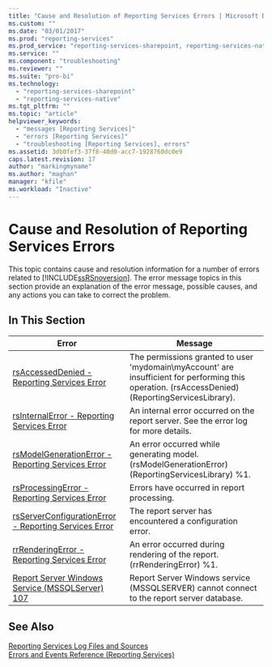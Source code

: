 ```yaml
---
title: "Cause and Resolution of Reporting Services Errors | Microsoft Docs"
ms.custom: ""
ms.date: "03/01/2017"
ms.prod: "reporting-services"
ms.prod_service: "reporting-services-sharepoint, reporting-services-native"
ms.service: ""
ms.component: "troubleshooting"
ms.reviewer: ""
ms.suite: "pro-bi"
ms.technology: 
  - "reporting-services-sharepoint"
  - "reporting-services-native"
ms.tgt_pltfrm: ""
ms.topic: "article"
helpviewer_keywords: 
  - "messages [Reporting Services]"
  - "errors [Reporting Services]"
  - "troubleshooting [Reporting Services], errors"
ms.assetid: 3db0fef3-37f8-40d0-acc7-1928760dc0e9
caps.latest.revision: 17
author: "markingmyname"
ms.author: "maghan"
manager: "kfile"
ms.workload: "Inactive"
---
```

# Cause and Resolution of Reporting Services Errors
  This topic contains cause and resolution information for a number of errors related to [!INCLUDE[ssRSnoversion](../../includes/ssrsnoversion-md.md)]. The error message topics in this section provide an explanation of the error message, possible causes, and any actions you can take to correct the problem.  
  
## In This Section  
  
|Error|Message|  
|-----------|-------------|  
|[rsAccessedDenied - Reporting Services Error](../../reporting-services/troubleshooting/rsaccesseddenied-reporting-services-error.md)|The permissions granted to user 'mydomain\myAccount' are insufficient for performing this operation. (rsAccessDenied) (ReportingServicesLibrary).|  
|[rsInternalError - Reporting Services Error](../../reporting-services/troubleshooting/rsinternalerror-reporting-services-error.md)|An internal error occurred on the report server. See the error log for more details.|  
|[rsModelGenerationError - Reporting Services Error](../../reporting-services/troubleshooting/rsmodelgenerationerror-reporting-services-error.md)|An error occurred while generating model. (rsModelGenerationError) (ReportingServicesLibrary) %1.|  
|[rsProcessingError - Reporting Services Error](../../reporting-services/troubleshooting/rsprocessingerror-reporting-services-error.md)|Errors have occurred in report processing.|  
|[rsServerConfigurationError - Reporting Services Error](../../reporting-services/troubleshooting/rsserverconfigurationerror-reporting-services-error.md)|The report server has encountered a configuration error.|  
|[rrRenderingError - Reporting Services Error](../../reporting-services/troubleshooting/rrrenderingerror-reporting-services-error.md)|An error occurred during rendering of the report. (rrRenderingError) %1.|  
|[Report Server Windows Service &#40;MSSQLServer&#41; 107](../../reporting-services/troubleshooting/report-server-windows-service-mssqlserver-107.md)|Report Server Windows service (MSSQLSERVER) cannot connect to the report server database.|  
  
## See Also  
 [Reporting Services Log Files and Sources](../../reporting-services/report-server/reporting-services-log-files-and-sources.md)   
 [Errors and Events Reference &#40;Reporting Services&#41;](../../reporting-services/troubleshooting/errors-and-events-reference-reporting-services.md)  
  
  
